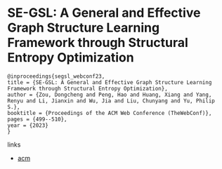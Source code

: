 # SE-GSL: A General and Effective Graph Structure Learning Framework through Structural Entropy Optimization

```
@inproceedings{segsl_webconf23,
title = {SE-GSL: A General and Effective Graph Structure Learning Framework through Structural Entropy Optimization},
author = {Zou, Dongcheng and Peng, Hao and Huang, Xiang and Yang, Renyu and Li, Jianxin and Wu, Jia and Liu, Chunyang and Yu, Philip S.},
booktitle = {Proceedings of the ACM Web Conference (TheWebConf)},
pages = {499--510},
year = {2023}
}
```

links
- [acm](https://dl.acm.org/doi/10.1145/3543507.3583453)
